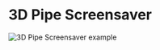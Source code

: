 # 3D Pipe Screensaver

![3D Pipe Screensaver example](http://fabiangroeger.com/wp-content/uploads/2020/03/3d-pipe-screensaver-small.gif)